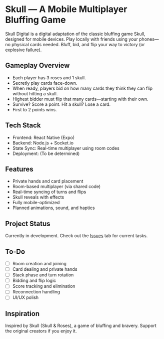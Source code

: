 # Skull — A Mobile Multiplayer Bluffing Game

Skull Digital is a digital adaptation of the classic bluffing game Skull, designed for mobile devices. Play locally with friends using your phones—no physical cards needed. Bluff, bid, and flip your way to victory (or explosive failure).

## Gameplay Overview

-   Each player has 3 roses and 1 skull.
-   Secretly play cards face-down.
-   When ready, players bid on how many cards they think they can flip without hitting a skull.
-   Highest bidder must flip that many cards—starting with their own.
-   Survive? Score a point. Hit a skull? Lose a card.
-   First to 2 points wins.

## Tech Stack

-   Frontend: React Native (Expo)
-   Backend: Node.js + Socket.io
-   State Sync: Real-time multiplayer using room codes
-   Deployment: (To be determined)

## Features

-   Private hands and card placement
-   Room-based multiplayer (via shared code)
-   Real-time syncing of turns and flips
-   Skull reveals with effects
-   Fully mobile-optimized
-   Planned animations, sound, and haptics

## Project Status

Currently in development. Check out the [Issues](https://github.com/bufordeeds/skull/issues) tab for current tasks.

## To-Do

-   [ ] Room creation and joining
-   [ ] Card dealing and private hands
-   [ ] Stack phase and turn rotation
-   [ ] Bidding and flip logic
-   [ ] Score tracking and elimination
-   [ ] Reconnection handling
-   [ ] UI/UX polish

## Inspiration

Inspired by Skull (Skull & Roses), a game of bluffing and bravery. Support the original creators if you enjoy it.
